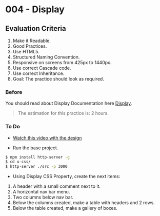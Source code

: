 # 004 - Display

## Evaluation Criteria

1. Make it Readable.
2. Good Practices.
3. Use HTML5.
4. Structured Naming Convention.
5. Responsive on screens from 425px to 1440px.
6. Use correct Cascade code.
7. Use correct Inheritance.
8. Goal: The practice should look as required.

### Before 
You should read about Display Documentation here [Display][1].

> The estimation for this practice is: 2 hours.


### To Do

- [Watch this video with the design][2]

- Run the base project.

```sh
$ npm install http-server -g
$ cd u-css/
$ http-server ./src -p 3000
```

- Using Display CSS Property, create the next items:

1. A header with a small comment next to it.
2. A horizontal nav bar menu.
3. Two columns below nav bar.
4. Below the columns created, make a table with headers and 2 rows. 
5. Below the table created, make a gallery of boxes. 


[1]: https://css-tricks.com/almanac/properties/d/display/
[2]: https://drive.google.com/a/talosdigital.com/file/d/1jT6gSjJPmO2r6XtXRJoKmq3t4S9CcYnG/view?usp=sharing
